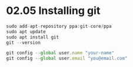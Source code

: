 # 02.05 Installing git
```js
sudo add-apt-repository ppa:git-core/ppa
sudo apt update
sudo apt install git
git --version
```

```js
git config --global user.name "your-name"
git config --global user.email "you@email.com"
```
